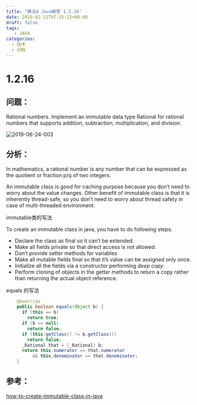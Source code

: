 ```yaml
---
title: "算法4 Java解答 1.2.16"
date: 2019-02-22T07:35:22+08:00
draft: false
tags:
   - JAVA
categories:
  - 技术
  - 归档
---
```



# 1.2.16

## 问题：

Rational numbers. Implement an immutable data type Rational for rational numbers that supports addition, subtraction, multiplication, and division.

![2019-06-24-003](https://gitee.com/gdhu/prvpic/raw/master/2019-06-24-003.jpg)

## 分析：

In mathematics, a rational number is any number that can be expressed as the quotient or fraction p/q of two integers.

An immutable class is good for caching purpose because you don’t need to worry about the value changes. Other benefit of immutable class is that it is inherently thread-safe, so you don’t need to worry about thread safety in case of multi-threaded environment.

immutable类的写法

To create an immutable class in java, you have to do following steps.

- Declare the class as final so it can’t be extended.
- Make all fields private so that direct access is not allowed.
- Don’t provide setter methods for variables
- Make all mutable fields final so that it’s value can be assigned only once.
- Initialize all the fields via a constructor performing *deep copy*.
- Perform cloning of objects in the getter methods to return a copy rather than returning the actual object reference.



equals 的写法
```java
    @Override
    public boolean equals(Object b) {
      if (this == b)
        return true;
      if (b == null)
        return false;
      if (this.getClass() != b.getClass())
        return false;
      _Rational that = (_Rational) b;
      return this.numerator == that.numerator
          && this.denominator == that.denominator;
    }
```

## 参考：


[how-to-create-immutable-class-in-java](https://www.journaldev.com/129/how-to-create-immutable-class-in-java)

